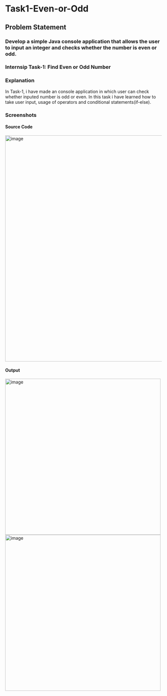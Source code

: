 # Task1-Even-or-Odd
## Problem Statement
### Develop a simple Java console application that allows the user to input an integer and checks whether the number is even or odd.
### Internsip Task-1: Find Even or Odd Number
### Explanation 
In Task-1, i have made an console application in which user can check whether inputed number is odd or even.
In this task i have learned how to take user input, usage of operators and conditional statements(if-else).

### Screenshots
#### Source Code
<img width="1366" height="725" alt="image" src="https://github.com/user-attachments/assets/6b071dda-d452-40dd-943d-858d06841a29" />

#### Output
<img width="500" height="500" alt="image" src="https://github.com/user-attachments/assets/4b7be38a-d317-47af-bdf1-9d788b553e69" /> 
<img width="500" height="500" alt="image" src="https://github.com/user-attachments/assets/2e921978-cad6-4fd4-8f80-968a1eb12a78" />
